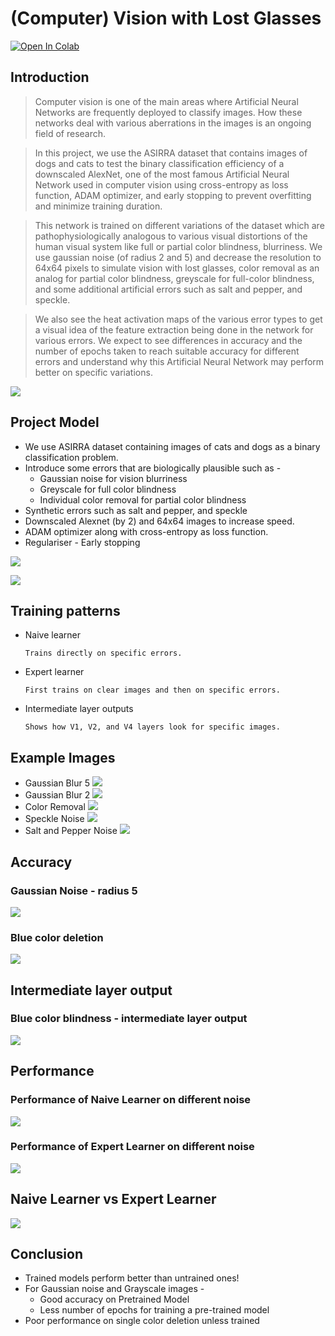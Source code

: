 # (Computer) Vision with Lost Glasses

[![Open In Colab](https://colab.research.google.com/assets/colab-badge.svg)](https://colab.research.google.com/drive/1A9_x5ZdJ040Ow6PVx1s-myxQAbaCMOJO)

## Introduction

> Computer vision is one of the main areas where Artificial Neural Networks are frequently deployed to classify images. How these networks deal with various aberrations in the images is an ongoing field of research. 

> In this project, we use the ASIRRA dataset that contains images of dogs and cats to test the binary classification efficiency of a downscaled AlexNet, one of the most famous Artificial Neural Network used in computer vision using cross-entropy as loss function, ADAM optimizer, and early stopping to prevent overfitting and minimize training duration.

> This network is trained on different variations of the dataset which are pathophysiologically analogous to various visual distortions of the human visual system like full or partial color blindness, blurriness. We use gaussian noise (of radius 2 and 5) and decrease the resolution to 64x64 pixels to simulate vision with lost glasses, color removal as an analog for partial color blindness, greyscale for full-color blindness, and some additional artificial errors such as salt and pepper, and speckle.

> We also see the heat activation maps of the various error types to get a visual idea of the feature extraction being done in the network for various errors. We expect to see differences in accuracy and the number of epochs taken to reach suitable accuracy for different errors and understand why this Artificial Neural Network may perform better on specific variations.


![](https://raw.githubusercontent.com/SAIGANESH02/Vision_with_Lost_Glasses/master/blurry_vision.png)

## Project Model 

* We use ASIRRA dataset containing images of cats and dogs as a binary classification problem.
* Introduce some errors that are biologically plausible such as - 
  * Gaussian noise for vision blurriness
  * Greyscale for full color blindness
  * Individual color removal for partial color blindness
* Synthetic errors such as salt and pepper, and speckle
* Downscaled Alexnet (by 2) and 64x64 images to increase speed.
* ADAM optimizer along with cross-entropy as loss function.
* Regulariser - Early stopping

![](https://miro.medium.com/max/1838/1*bD_DMBtKwveuzIkQTwjKQQ.png)

![](https://www.biorxiv.org/content/biorxiv/early/2020/01/02/407007/F1.large.jpg)

## Training patterns

* Naive learner
  ``` 
  Trains directly on specific errors.
  ```
* Expert learner 
  ``` 
  First trains on clear images and then on specific errors.
  ```
* Intermediate layer outputs
  ``` 
  Shows how V1, V2, and V4 layers look for specific images.
  ```
## Example Images
* Gaussian Blur 5
![](https://raw.githubusercontent.com/SAIGANESH02/Vision_with_Lost_Glasses/master/assets/GuassianBlur5.png)
* Gaussian Blur 2
![](https://raw.githubusercontent.com/SAIGANESH02/Vision_with_Lost_Glasses/master/assets/GuassianBlur2.png)
* Color Removal
![](https://raw.githubusercontent.com/SAIGANESH02/Vision_with_Lost_Glasses/master/assets/colorem.png)
* Speckle Noise
![](https://raw.githubusercontent.com/SAIGANESH02/Vision_with_Lost_Glasses/master/assets/speckleblur.png)
* Salt and Pepper Noise
![](https://raw.githubusercontent.com/SAIGANESH02/Vision_with_Lost_Glasses/master/assets/SandPBlur.png)

## Accuracy
### Gaussian Noise - radius 5
![](https://raw.githubusercontent.com/SAIGANESH02/Vision_with_Lost_Glasses/master/assets/Acc_GN_5.png)
### Blue color deletion
![](https://raw.githubusercontent.com/SAIGANESH02/Vision_with_Lost_Glasses/master/assets/Acc_BlCol.png)
## Intermediate layer output
### Blue color blindness - intermediate layer output

![](https://raw.githubusercontent.com/SAIGANESH02/Vision_with_Lost_Glasses/master/assets/bl_ILO.JPG)
## Performance
### Performance of Naive Learner on different noise
![](https://raw.githubusercontent.com/SAIGANESH02/Vision_with_Lost_Glasses/master/assets/performance_naive_learner_all_noises.png)
### Performance of Expert Learner on different noise
![](https://raw.githubusercontent.com/SAIGANESH02/Vision_with_Lost_Glasses/master/assets/performance_experience_learner_all_noises.png)
## Naive Learner vs Expert Learner 
![](https://raw.githubusercontent.com/SAIGANESH02/Vision_with_Lost_Glasses/master/assets/nlvsel.png)

## Conclusion

* Trained models perform better than untrained ones!
* For Gaussian noise and Grayscale images -  
  * Good accuracy on Pretrained Model
  * Less number of epochs for training a pre-trained model
* Poor performance on single color deletion unless trained
